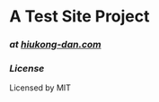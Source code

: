 # A Test Site Project

### _at [hiukong-dan.com](https://hiukong-dan.com)_

### _License_
Licensed by MIT